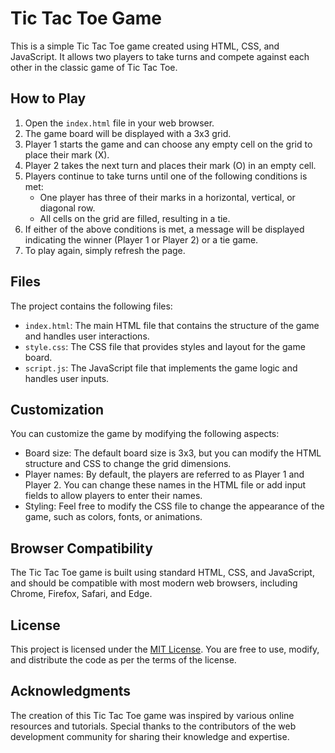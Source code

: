 <h1>Tic Tac Toe Game</h1><p>This is a simple Tic Tac Toe game created using HTML, CSS, and JavaScript. It allows two players to take turns and compete against each other in the classic game of Tic Tac Toe.</p><h2>How to Play</h2><ol><li>Open the <code>index.html</code> file in your web browser.</li><li>The game board will be displayed with a 3x3 grid.</li><li>Player 1 starts the game and can choose any empty cell on the grid to place their mark (X).</li><li>Player 2 takes the next turn and places their mark (O) in an empty cell.</li><li>Players continue to take turns until one of the following conditions is met:<ul><li>One player has three of their marks in a horizontal, vertical, or diagonal row.</li><li>All cells on the grid are filled, resulting in a tie.</li></ul></li><li>If either of the above conditions is met, a message will be displayed indicating the winner (Player 1 or Player 2) or a tie game.</li><li>To play again, simply refresh the page.</li></ol><h2>Files</h2><p>The project contains the following files:</p><ul><li><code>index.html</code>: The main HTML file that contains the structure of the game and handles user interactions.</li><li><code>style.css</code>: The CSS file that provides styles and layout for the game board.</li><li><code>script.js</code>: The JavaScript file that implements the game logic and handles user inputs.</li></ul><h2>Customization</h2><p>You can customize the game by modifying the following aspects:</p><ul><li>Board size: The default board size is 3x3, but you can modify the HTML structure and CSS to change the grid dimensions.</li><li>Player names: By default, the players are referred to as Player 1 and Player 2. You can change these names in the HTML file or add input fields to allow players to enter their names.</li><li>Styling: Feel free to modify the CSS file to change the appearance of the game, such as colors, fonts, or animations.</li></ul><h2>Browser Compatibility</h2><p>The Tic Tac Toe game is built using standard HTML, CSS, and JavaScript, and should be compatible with most modern web browsers, including Chrome, Firefox, Safari, and Edge.</p><h2>License</h2><p>This project is licensed under the <a href="[LICENSE](https://github.com/Deepakdekisugi/Javascript_Games/blob/main/LICENSE)" target="_new">MIT License</a>. You are free to use, modify, and distribute the code as per the terms of the license.</p><h2>Acknowledgments</h2><p>The creation of this Tic Tac Toe game was inspired by various online resources and tutorials. Special thanks to the contributors of the web development community for sharing their knowledge and expertise.</p>
